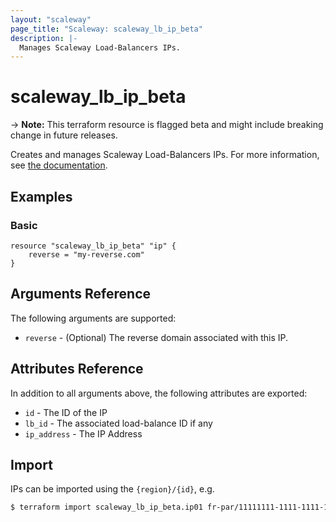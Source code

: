 ```yaml
---
layout: "scaleway"
page_title: "Scaleway: scaleway_lb_ip_beta"
description: |-
  Manages Scaleway Load-Balancers IPs.
---
```


# scaleway_lb_ip_beta

-> **Note:** This terraform resource is flagged beta and might include breaking change in future releases.

Creates and manages Scaleway Load-Balancers IPs. For more information, see [the documentation](https://developers.scaleway.com/en/products/lb/api).

## Examples
    
### Basic

```hcl
resource "scaleway_lb_ip_beta" "ip" {
    reverse = "my-reverse.com"
}
```

## Arguments Reference

The following arguments are supported:

- `reverse` - (Optional) The reverse domain associated with this IP.

## Attributes Reference

In addition to all arguments above, the following attributes are exported:

- `id` - The ID of the IP
- `lb_id` - The associated load-balance ID if any
- `ip_address` -  The IP Address


## Import

IPs can be imported using the `{region}/{id}`, e.g.

```bash
$ terraform import scaleway_lb_ip_beta.ip01 fr-par/11111111-1111-1111-1111-111111111111
```
